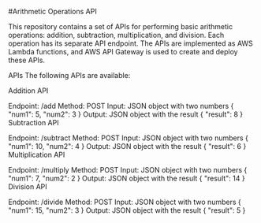 
#Arithmetic Operations API

This repository contains a set of APIs for performing basic arithmetic operations: addition, subtraction, multiplication, and division. Each operation has its separate API endpoint. The APIs are implemented as AWS Lambda functions, and AWS API Gateway is used to create and deploy these APIs.

APIs
The following APIs are available:

Addition API

Endpoint: /add
Method: POST
Input: JSON object with two numbers { "num1": 5, "num2": 3 }
Output: JSON object with the result { "result": 8 }
Subtraction API

Endpoint: /subtract
Method: POST
Input: JSON object with two numbers { "num1": 10, "num2": 4 }
Output: JSON object with the result { "result": 6 }
Multiplication API

Endpoint: /multiply
Method: POST
Input: JSON object with two numbers { "num1": 7, "num2": 2 }
Output: JSON object with the result { "result": 14 }
Division API

Endpoint: /divide
Method: POST
Input: JSON object with two numbers { "num1": 15, "num2": 3 }
Output: JSON object with the result { "result": 5 }
